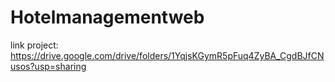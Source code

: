 # Hotelmanagementweb
link project: https://drive.google.com/drive/folders/1YqjsKGymR5pFuq4ZyBA_CgdBJfCNusos?usp=sharing
